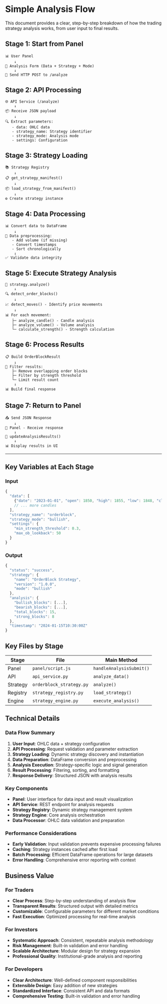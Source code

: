 # Simple Analysis Flow

This document provides a clear, step-by-step breakdown of how the trading strategy analysis works, from user input to final results.

## Stage 1: Start from Panel
```
📊 User Panel
    ↓
📝 Analysis Form (Data + Strategy + Mode)
    ↓
🔗 Send HTTP POST to /analyze
```

## Stage 2: API Processing
```
🌐 API Service (/analyze)
    ↓
📦 Receive JSON payload
    ↓
🔍 Extract parameters:
   - data: OHLC data
   - strategy_name: Strategy identifier
   - strategy_mode: Analysis mode
   - settings: Configuration
```

## Stage 3: Strategy Loading
```
📚 Strategy Registry
    ↓
📋 get_strategy_manifest()
    ↓
📦 load_strategy_from_manifest()
    ↓
⚙️ Create strategy instance
```

## Stage 4: Data Processing
```
📊 Convert data to DataFrame
    ↓
🧹 Data preprocessing:
   - Add volume (if missing)
   - Convert timestamps
   - Sort chronologically
    ↓
✅ Validate data integrity
```

## Stage 5: Execute Strategy Analysis
```
🎯 strategy.analyze()
    ↓
🔍 detect_order_blocks()
    ↓
📈 detect_moves() - Identify price movements
    ↓
📊 For each movement:
   ├─ analyze_candle() - Candle analysis
   ├─ analyze_volume() - Volume analysis
   └─ calculate_strength() - Strength calculation
```

## Stage 6: Process Results
```
📋 Build OrderBlockResult
    ↓
🔧 Filter results:
   ├─ Remove overlapping order blocks
   ├─ Filter by strength threshold
   └─ Limit result count
    ↓
📊 Build final response
```

## Stage 7: Return to Panel
```
📤 Send JSON Response
    ↓
📱 Panel - Receive response
    ↓
🎨 updateAnalysisResults()
    ↓
📊 Display results in UI
```

---

## Key Variables at Each Stage

### Input
```javascript
{
  "data": [
    {"date": "2023-01-01", "open": 1850, "high": 1855, "low": 1848, "close": 1852},
    // ... more candles
  ],
  "strategy_name": "orderblock",
  "strategy_mode": "bullish",
  "settings": {
    "min_strength_threshold": 0.3,
    "max_ob_lookback": 50
  }
}
```

### Output
```javascript
{
  "status": "success",
  "strategy": {
    "name": "OrderBlock Strategy",
    "version": "1.0.0",
    "mode": "bullish"
  },
  "analysis": {
    "bullish_blocks": [...],
    "bearish_blocks": [...],
    "total_blocks": 15,
    "strong_blocks": 8
  },
  "timestamp": "2024-01-15T10:30:00Z"
}
```

## Key Files by Stage

| Stage | File | Main Method |
|-------|------|-------------|
| Panel | `panel/script.js` | `handleAnalysisSubmit()` |
| API | `api_service.py` | `analyze_data()` |
| Strategy | `orderblock_strategy.py` | `analyze()` |
| Registry | `strategy_registry.py` | `load_strategy()` |
| Engine | `strategy_engine.py` | `execute_analysis()` |

## Technical Details

### Data Flow Summary
1. **User Input**: OHLC data + strategy configuration
2. **API Processing**: Request validation and parameter extraction
3. **Strategy Loading**: Dynamic strategy discovery and instantiation
4. **Data Preparation**: DataFrame conversion and preprocessing
5. **Analysis Execution**: Strategy-specific logic and signal generation
6. **Result Processing**: Filtering, sorting, and formatting
7. **Response Delivery**: Structured JSON with analysis results

### Key Components
- **Panel**: User interface for data input and result visualization
- **API Service**: REST endpoint for analysis requests
- **Strategy Registry**: Dynamic strategy management system
- **Strategy Engine**: Core analysis orchestration
- **Data Processor**: OHLC data validation and preparation

### Performance Considerations
- **Early Validation**: Input validation prevents expensive processing failures
- **Caching**: Strategy instances cached after first load
- **Batch Processing**: Efficient DataFrame operations for large datasets
- **Error Handling**: Comprehensive error reporting with context

## Business Value

### For Traders
- **Clear Process**: Step-by-step understanding of analysis flow
- **Transparent Results**: Structured output with detailed metrics
- **Customizable**: Configurable parameters for different market conditions
- **Fast Execution**: Optimized processing for real-time analysis

### For Investors
- **Systematic Approach**: Consistent, repeatable analysis methodology
- **Risk Management**: Built-in validation and error handling
- **Scalable Architecture**: Modular design for strategy expansion
- **Professional Quality**: Institutional-grade analysis and reporting

### For Developers
- **Clear Architecture**: Well-defined component responsibilities
- **Extensible Design**: Easy addition of new strategies
- **Standardized Interface**: Consistent API and data formats
- **Comprehensive Testing**: Built-in validation and error handling
